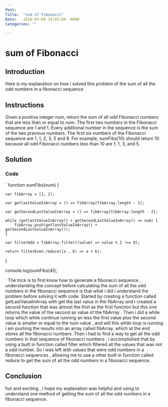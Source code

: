 ```yaml
---
Post:   
Title:  "sum of Fibonacci"
Date:   2018-03-09 14:03:04 -0600
Categories: ""

---
```

# sum of Fibonacci

## Introduction 
Here is my explanation on how i solved this problem of the sum of all the odd numbers in a fibonacci sequence 
## Instructions 

 Given a positive integer num, return the sum of all odd Fibonacci numbers that are less than or equal to num.
 The first two numbers in the Fibonacci sequence are 1 and 1. Every additional number in the sequence is the sum of the two previous numbers. The first six numbers of the Fibonacci sequence are 1, 1, 2, 3, 5 and 8.
 For example, sumFibs(10) should return 10 because all odd Fibonacci numbers less than 10 are 1, 1, 3, and 5.


## Solution 
### Code
`
function sumFibs(num) {

    var fibArray = [1, 1];

    var getlastValueInArray = () => fibArray[fibArray.length - 1];

    var getSecondLastValueInArray = () => fibArray[fibArray.length - 2];

    while (getlastValueInArray() + getSecondLastValueInArray() <= num) {
        fibArray.push(getlastValueInArray() + getSecondLastValueInArray());
    }

    var filterOdd = fibArray.filter((value) => value % 2 !== 0);

    return filterEven.reduce((a , b) => a + b);
}

console.log(sumFibs(4));

`
The trick is to first know how to generate a fibonacci sequence , understanding the concept before calculating the sum of all the odd numbers in the fibonacci sequence is that what i did i understand the problem before solving it with code. Started by creating a function called getLastValueInArray with get the last value in the fibArray and i created a second function that was almost the first 
as the first function but this one returns the value of the second as value of the fibArray . Then i did a while loop which while continue running an less the first value plus the second value is smaller or equal to the num value , and will this while loop is running i am pushing the results into an array called fibArray. which at the end stores all the fibonacci numbers .Then i had to find a way to get all the odd numbers in that sequence of fibonacci numbers , i accomplished that by using a built in function called filter which filtered all the values that was not a odd number. So i was left with values that were odd numbers in a fibonacci sequences , allowing me to use a other built in function called reduce to get the sum of all the odd numbers in a fibonacci sequence.  


## Conclusion 

fun and exciting , i hope my explanation was helpful and using to understand one method of getting the sum of all the odd numbers in a fibonacci sequence. 









